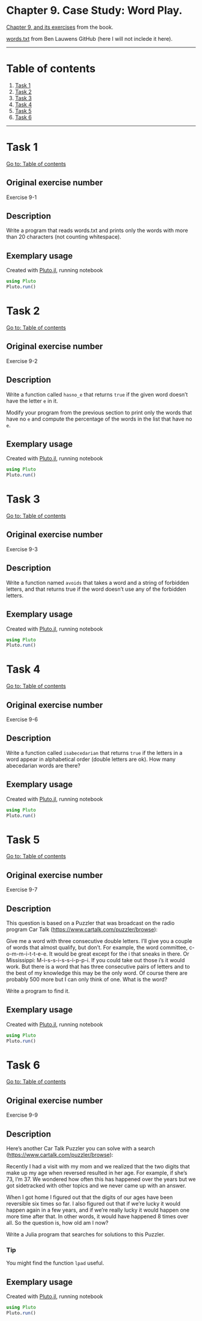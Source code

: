 # Chapter 9. Case Study: Word Play.

[Chapter 9, and its exercises](https://benlauwens.github.io/ThinkJulia.jl/latest/book.html#chap09) from the book.

[words.txt](https://github.com/BenLauwens/ThinkJulia.jl/blob/master/data/words.txt) from Ben Lauwens GitHub (here I will not inclede it here).

---

# Table of contents

1. [Task 1](#task-1)
2. [Task 2](#task-2)
3. [Task 3](#task-3)
4. [Task 4](#task-4)
5. [Task 5](#task-5)
6. [Task 6](#task-6)

---

# Task 1

[Go to: Table of contents](#table-of-contents)

## Original exercise number

Exercise 9-1

## Description

Write a program that reads words.txt and prints only the words with more than 20 characters (not counting whitespace).

## Exemplary usage

Created with [Pluto.jl](https://plutojl.org/), running notebook

``` julia
using Pluto
Pluto.run()
```

# Task 2

[Go to: Table of contents](#table-of-contents)

## Original exercise number

Exercise 9-2

## Description

Write a function called `hasno_e` that returns `true` if the given word doesn’t have the letter `e` in it.

Modify your program from the previous section to print only the words that have no `e` and compute the percentage of the words in the list that have no `e`.

## Exemplary usage

Created with [Pluto.jl](https://plutojl.org/), running notebook

``` julia
using Pluto
Pluto.run()
```

# Task 3

[Go to: Table of contents](#table-of-contents)

## Original exercise number

Exercise 9-3

## Description

Write a function named `avoids` that takes a word and a string of forbidden letters, and that returns true if the word doesn’t use any of the forbidden letters.

## Exemplary usage

Created with [Pluto.jl](https://plutojl.org/), running notebook

``` julia
using Pluto
Pluto.run()
```

# Task 4

[Go to: Table of contents](#table-of-contents)

## Original exercise number

Exercise 9-6

## Description

Write a function called `isabecedarian` that returns `true` if the letters in a word appear in alphabetical order (double letters are ok). How many abecedarian words are there?

## Exemplary usage

Created with [Pluto.jl](https://plutojl.org/), running notebook

``` julia
using Pluto
Pluto.run()
```

# Task 5

[Go to: Table of contents](#table-of-contents)

## Original exercise number

Exercise 9-7

## Description

This question is based on a Puzzler that was broadcast on the radio program Car Talk (https://www.cartalk.com/puzzler/browse):

Give me a word with three consecutive double letters. I’ll give you a couple of words that almost qualify, but don’t. For example, the word committee, c-o-m-m-i-t-t-e-e. It would be great except for the i that sneaks in there. Or Mississippi: M-i-s-s-i-s-s-i-p-p-i. If you could take out those i’s it would work. But there is a word that has three consecutive pairs of letters and to the best of my knowledge this may be the only word. Of course there are probably 500 more but I can only think of one. What is the word?

Write a program to find it.

## Exemplary usage

Created with [Pluto.jl](https://plutojl.org/), running notebook

``` julia
using Pluto
Pluto.run()
```

# Task 6

[Go to: Table of contents](#table-of-contents)

## Original exercise number

Exercise 9-9

## Description

Here’s another Car Talk Puzzler you can solve with a search (https://www.cartalk.com/puzzler/browse):

Recently I had a visit with my mom and we realized that the two digits that make up my age when reversed resulted in her age. For example, if she’s 73, I’m 37. We wondered how often this has happened over the years but we got sidetracked with other topics and we never came up with an answer.

When I got home I figured out that the digits of our ages have been reversible six times so far. I also figured out that if we’re lucky it would happen again in a few years, and if we’re really lucky it would happen one more time after that. In other words, it would have happened 8 times over all. So the question is, how old am I now?

Write a Julia program that searches for solutions to this Puzzler.

### Tip

You might find the function `lpad` useful.

## Exemplary usage

Created with [Pluto.jl](https://plutojl.org/), running notebook

``` julia
using Pluto
Pluto.run()
```

